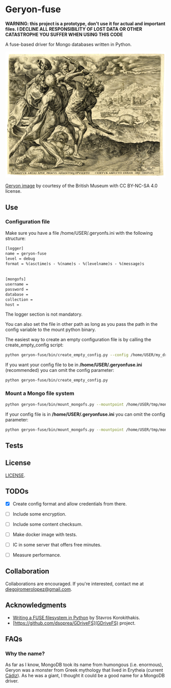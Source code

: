 # Geryon-fuse

**WARNING: this project is a prototype, don't use it for actual and important files.
I DECLINE ALL RESPONSIBILITY OF LOST DATA OR OTHER CATASTROPHE YOU SUFFER WHEN USING THIS CODE**

A fuse-based driver for Mongo databases written in Python.

![Geryon fighting with Heracles](resources/geryon.jpg)

[Geryon image](https://www.britishmuseum.org/collection/image/182489001) by courtesy of the British Museum with
CC BY-NC-SA 4.0 license.


## Use

### Configuration file
Make sure you have a file /home/USER/.geryonfs.ini with the following structure:

```
[logger]
name = geryon-fuse
level = debug
format = %(asctime)s - %(name)s - %(levelname)s - %(message)s


[mongofs]
username =
password =
database =
collection =
host =
```

The logger section is not mandatory.

You can also set the file in other path as long as you pass the path in the config variable to the mount python binary.

The easiest way to create an empty configuration file is by calling the create_empty_config script: 

```bash
python geryon-fuse/bin/create_empty_config.py --config /home/USER/my_drives/.geryonfs.ini
```

If you want your config file to be in **/home/USER/.geryonfuse.ini** (recommended) you can omit the config parameter:

```bash
python geryon-fuse/bin/create_empty_config.py
```

### Mount a Mongo file system

```bash
python geryon-fuse/bin/mount_mongofs.py --mountpoint /home/USER/tmp/mongofs --config /home/USER/.geryonfs.ini
```

If your config file is in **/home/USER/.geryonfuse.ini** you can omit the config parameter:

```bash
python geryon-fuse/bin/mount_mongofs.py --mountpoint /home/USER/tmp/mongofs
```

## Tests



## License
[LICENSE](LICENSE).


## TODOs

- [x] Create config format and allow credentials from there.
- [ ] Include some encryption.
- [ ] Include some content checksum.
- [ ] Make docker image with tests.
- [ ] IC in some server that offers free minutes.
- [ ] Measure performance. 


## Collaboration

Collaborations are encouraged. If you're interested, contact me at diegojromerolopez@gmail.com.


## Acknowledgments
  
  * [Writing a FUSE filesystem in Python](https://www.stavros.io/posts/python-fuse-filesystem/)
    by Stavros Korokithakis.
  * [https://github.com/dsoprea/GDriveFS](GDriveFS) project.


## FAQs

### Why the name?

As far as I know, MongoDB took its name from humongous (i.e. enormous), Geryon was a monster from Greek mythology that
lived in Erytheia (current [Cádiz](https://en.wikipedia.org/wiki/C%C3%A1diz)). As he was a giant,
I thought it could be a good name for a MongoDB driver.
